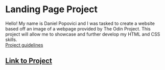 # Landing Page Project

Hello! My name is Daniel Popovici and I was tasked to create a website based off an image of a webpage provided by The Odin Project. This project will allow me to showcase and further develop my HTML and CSS skills. 
<br>[Project guidelines](https://www.theodinproject.com/lessons/foundations-landing-page)
## [Link to Project](https://danielpopovici745.github.io/landing-page-odinproject/)
